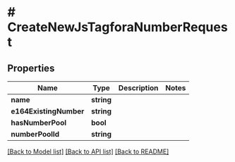 # # CreateNewJsTagforaNumberRequest

## Properties

Name | Type | Description | Notes
------------ | ------------- | ------------- | -------------
**name** | **string** |  |
**e164ExistingNumber** | **string** |  |
**hasNumberPool** | **bool** |  |
**numberPoolId** | **string** |  |

[[Back to Model list]](../../README.md#models) [[Back to API list]](../../README.md#endpoints) [[Back to README]](../../README.md)
